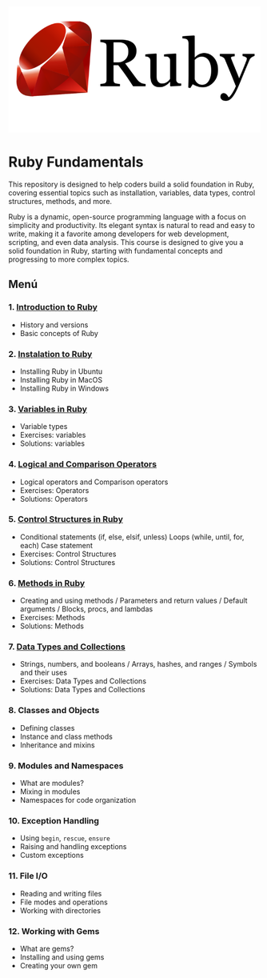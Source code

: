 ![banner python](images/ruby-banner.png)

# Ruby Fundamentals

This repository is designed to help coders build a solid foundation in Ruby, covering essential topics such as installation, variables, data types, control structures, methods, and more.

Ruby is a dynamic, open-source programming language with a focus on simplicity and productivity. Its elegant syntax is natural to read and easy to write, making it a favorite among developers for web development, scripting, and even data analysis. This course is designed to give you a solid foundation in Ruby, starting with fundamental concepts and progressing to more complex topics.


## Menú

### 1. [Introduction to Ruby](./01_introduction/introduction.md)
- History and versions
- Basic concepts of Ruby

### 2. [Instalation to Ruby](./02_instalation)
- Installing Ruby in Ubuntu
- Installing Ruby in MacOS
- Installing Ruby in Windows

### 3. [Variables in Ruby](./03_variables/variable.md)
- Variable types
- Exercises: variables
- Solutions: variables

### 4. [Logical and Comparison Operators](./04_logical_operators/operators.md)
- Logical operators and Comparison operators
- Exercises: Operators
- Solutions: Operators

### 5. [Control Structures in Ruby](./05_control_structures/control_structures.md)
- Conditional statements (if, else, elsif, unless) Loops (while, until, for, each) Case statement
- Exercises: Control Structures
- Solutions: Control Structures


### 6. [Methods in Ruby](./06_methods/methods.md)
   - Creating and using methods / Parameters and return values / Default arguments /  Blocks, procs, and lambdas
   - Exercises: Methods
   - Solutions: Methods


### 7. [Data Types and Collections](./07_data_types/data_types.md)
   - Strings, numbers, and booleans / Arrays, hashes, and ranges / Symbols and their uses
   - Exercises: Data Types and Collections
   - Solutions: Data Types and Collections

### 8. **Classes and Objects**
   - Defining classes
   - Instance and class methods
   - Inheritance and mixins

### 9. **Modules and Namespaces**
   - What are modules?
   - Mixing in modules
   - Namespaces for code organization

### 10. **Exception Handling**
   - Using `begin`, `rescue`, `ensure`
   - Raising and handling exceptions
   - Custom exceptions

### 11. **File I/O**
   - Reading and writing files
   - File modes and operations
   - Working with directories

### 12. **Working with Gems**
   - What are gems?
   - Installing and using gems
   - Creating your own gem